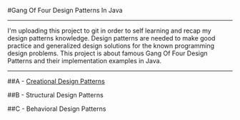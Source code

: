 #Gang Of Four Design Patterns In Java

*******
I'm uploading this project to git in order to self learning and recap my design patterns knowledge. Design patterns are needed to make good practice and generalized design solutions for the known programming design problems. This project is about famous Gang Of Four Design Patterns and their implementation examples in Java.
*******

##A - [Creational Design Patterns](src/com/levent/gofdesignpatterns/a/creational/dummy1.java)

##B - Structural Design Patterns

##C - Behavioral Design Patterns